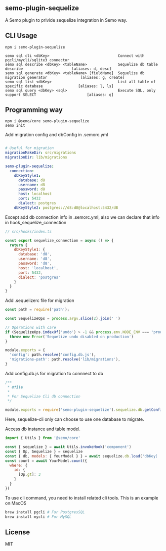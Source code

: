 semo-plugin-sequelize
------------------------

A Semo plugin to privide sequelize integration in Semo way.

## CLI Usage

```
npm i semo-plugin-sequelize

semo sql cli <dbKey>                               Connect with pgcli/mycli/sqlite3 connector
semo sql describe <dbKey> <tableName>              Sequelize db table describe                      [aliases: d, desc]
semo sql generate <dbKey> <tableName> [fieldName]  Sequelize db migration generator               [aliases: g, create]
semo sql list <dbKey>                              List all table of specific database                [aliases: l, ls]
semo sql query <dbKey> <sql>                       Execute SQL, only support SELECT                       [aliases: q]
```

## Programming way

```
npm i @semo/core semo-plugin-sequelize
semo init
```

Add migration config and dbConfig in .semorc.yml

```yml

# Useful for migration
migrationMakeDir: src/migrations
migrationDir: lib/migrations

semo-plugin-sequelize:
  connection:
    dbKeyStyle1:
      database: d8
      username: d8
      password: d8
      host: localhost
      port: 5432
      dialect: postgres
    dbKeyStyle2: postgres://d8:d8@localhost:5432/d8
```

Except add db connection info in .semorc.yml, also we can declare that info in hook_sequelize_connection

```js
// src/hooks/index.ts

const export sequelize_connection = async () => {
  return {
    dbKeyStyle1: {
      database: 'd8',
      username: 'd8',
      password: 'd8',
      host: 'localhost',
      port: 5432,
      dialect: 'postgres'
    }
  }
}
```

Add .sequelizerc file for migration

```js
const path = require('path');

const SequelizeOps = process.argv.slice(2).join(' ')

// Operations with care
if (SequelizeOps.indexOf('undo') > -1 && process.env.NODE_ENV === 'production') {
  throw new Error('Sequelize undo disabled on production')
}

module.exports = {
  'config': path.resolve('config.db.js'),
  'migrations-path': path.resolve('lib/migrations'),
}
```

Add config.db.js for migration to connnect to db

```js
/**
 * @file
 *
 * For Sequelize Cli db connection
 */

module.exports = require('semo-plugin-sequelize').sequelize.db.getConfig('dbKey')
```

Here, sequelize-cli only can choose to use one database to migrate.

Access db instance and table model.

```js
import { Utils } from '@semo/core'

const { sequelize } = await Utils.invokeHook('component')
const { Op, Sequelize } = sequelize
const { db, models: { YourModel } } = await sequelize.db.load('dbKey)
const count = await YourModel.count({
  where: {
    id: {
      [Op.gt]: 3
    }
  }
})
```

To use cli command, you need to install related cli tools. This is an example on MacOS

```sh
brew install pgcli # For PostgresSQL
brew install mycli # For MySQL
```

## License

MIT


